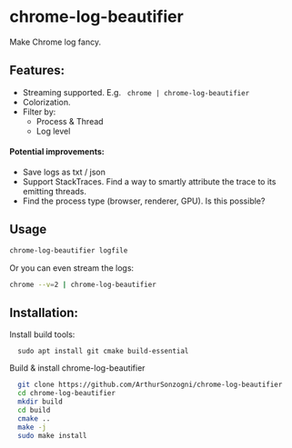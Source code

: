 # chrome-log-beautifier

Make Chrome log fancy.

## Features:
  - Streaming supported. E.g.  ``` chrome | chrome-log-beautifier```
  - Colorization.
  - Filter by:
    - Process & Thread
    - Log level

#### Potential improvements:
  - Save logs as txt / json
  - Support StackTraces. Find a way to smartly attribute the trace to its emitting threads.
  - Find the process type (browser, renderer, GPU). Is this possible?


## Usage
```bash
chrome-log-beautifier logfile
```
Or you can even stream the logs:
```bash
chrome --v=2 | chrome-log-beautifier
```

## Installation:
Install build tools:
```
  sudo apt install git cmake build-essential
```

Build & install chrome-log-beautifier
```bash
  git clone https://github.com/ArthurSonzogni/chrome-log-beautifier
  cd chrome-log-beautifier
  mkdir build
  cd build
  cmake ..
  make -j
  sudo make install
```
